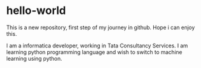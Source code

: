 # hello-world
This is a new repository, first step of my journey in github. Hope i can enjoy this.

I am a informatica developer, working in Tata Consultancy Services. I am learning python programming language and wish to switch to machine learning using python.
